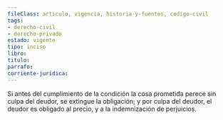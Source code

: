 ```yaml
---
fileClass: articulo, vigencia, historia-y-fuentes, codigo-civil
tags:
- derecho-civil
- derecho-privado
estado: vigente
tipo: inciso
libro:
titulo:
parrafo:
corriente-juridica:
---
```

Si antes del cumplimiento de la condición la cosa prometida perece sin culpa del deudor, se extingue la obligación; y por culpa del deudor, el deudor es obligado al precio, y a la indemnización de perjuicios.